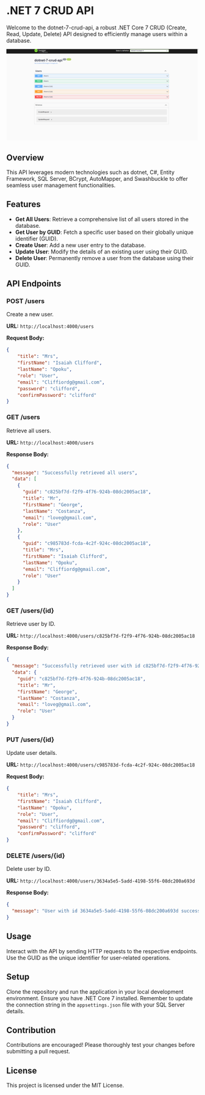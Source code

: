 # .NET 7 CRUD API

Welcome to the dotnet-7-crud-api, a robust .NET Core 7 CRUD (Create, Read, Update, Delete) API designed to efficiently manage users within a database.


<!-- Addiing the over view image here for users  -->

![image](/asstes//imageone.png)

## Overview

This API leverages modern technologies such as dotnet, C#, Entity Framework, SQL Server, BCrypt, AutoMapper, and Swashbuckle to offer seamless user management functionalities.

## Features

- **Get All Users**: Retrieve a comprehensive list of all users stored in the database.
- **Get User by GUID**: Fetch a specific user based on their globally unique identifier (GUID).
- **Create User**: Add a new user entry to the database.
- **Update User**: Modify the details of an existing user using their GUID.
- **Delete User**: Permanently remove a user from the database using their GUID.

## API Endpoints

### POST /users

Create a new user.

**URL:** `http://localhost:4000/users`

**Request Body:**

```json
{
    "title": "Mrs",
    "firstName": "Isaiah Clifford",
    "lastName": "Opoku",
    "role": "User",
    "email": "Cliffiordg@gmail.com",
    "password": "clifford",
    "confirmPassword": "clifford"
}
```

### GET /users

Retrieve all users.

**URL:** `http://localhost:4000/users`

**Response Body:**

```json
{
  "message": "Successfully retrieved all users",
  "data": [
    {
      "guid": "c825bf7d-f2f9-4f76-924b-08dc2005ac18",
      "title": "Mr",
      "firstName": "George",
      "lastName": "Costanza",
      "email": "loveg@gmail.com",
      "role": "User"
    },
    {
      "guid": "c985783d-fcda-4c2f-924c-08dc2005ac18",
      "title": "Mrs",
      "firstName": "Isaiah Clifford",
      "lastName": "Opoku",
      "email": "Cliffiordg@gmail.com",
      "role": "User"
    }
  ]
}
```

### GET /users/{id}

Retrieve user by ID.

**URL:** `http://localhost:4000/users/c825bf7d-f2f9-4f76-924b-08dc2005ac18`

**Response Body:**

```json
{
  "message": "Successfully retrieved user with id c825bf7d-f2f9-4f76-924b-08dc2005ac18",
  "data": {
    "guid": "c825bf7d-f2f9-4f76-924b-08dc2005ac18",
    "title": "Mr",
    "firstName": "George",
    "lastName": "Costanza",
    "email": "loveg@gmail.com",
    "role": "User"
  }
}
```

### PUT /users/{id}

Update user details.

**URL:** `http://localhost:4000/users/c985783d-fcda-4c2f-924c-08dc2005ac18`

**Request Body:**

```json
{
    "title": "Mrs",
    "firstName": "Isaiah Clifford",
    "lastName": "Opoku",
    "role": "User",
    "email": "Cliffiordg@gmail.com",
    "password": "clifford",
    "confirmPassword": "clifford"
}
```

### DELETE /users/{id}

Delete user by ID.

**URL:** `http://localhost:4000/users/3634a5e5-5add-4198-55f6-08dc200a693d`

**Response Body:**

```json
{
  "message": "User with id 3634a5e5-5add-4198-55f6-08dc200a693d successfully deleted"
}
```

## Usage

Interact with the API by sending HTTP requests to the respective endpoints. Use the GUID as the unique identifier for user-related operations.

## Setup

Clone the repository and run the application in your local development environment. Ensure you have .NET Core 7 installed. Remember to update the connection string in the `appsettings.json` file with your SQL Server details.

## Contribution

Contributions are encouraged! Please thoroughly test your changes before submitting a pull request.

## License

This project is licensed under the MIT License.
